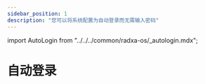 ```yaml
---
sidebar_position: 1
description: "您可以将系统配置为自动登录而无需输入密码"
---
```


import AutoLogin from "../../../common/radxa-os/\_autologin.mdx";

# 自动登录

<AutoLogin />
